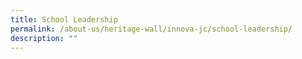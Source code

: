 ```yaml
---
title: School Leadership
permalink: /about-us/heritage-wall/innova-jc/school-leadership/
description: ""
---
```

